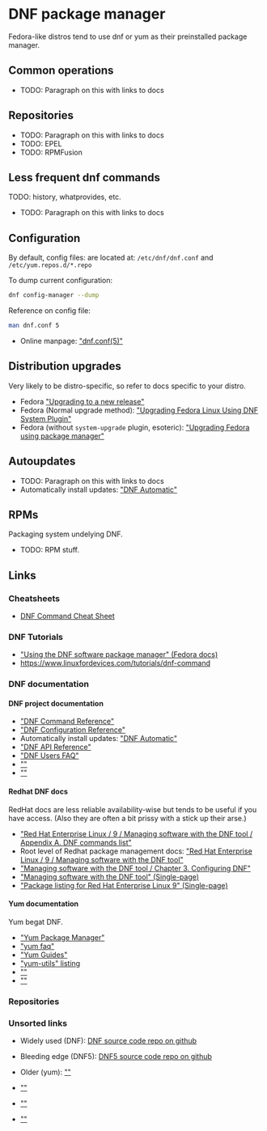 # DNF package manager
Fedora-like distros tend to use dnf or yum as their preinstalled package manager.


## Common operations
* TODO: Paragraph on this with links to docs


## Repositories
* TODO: Paragraph on this with links to docs
* TODO: EPEL
* TODO: RPMFusion


## Less frequent dnf commands
TODO: history, whatprovides, etc.
* TODO: Paragraph on this with links to docs


## Configuration
By default, config files: are located at:
`/etc/dnf/dnf.conf` and `/etc/yum.repos.d/*.repo`

To dump current configuration:
```bash
dnf config-manager --dump
```

Reference on config file:
```bash
man dnf.conf 5
```
* Online manpage: ["dnf.conf(5)"](https://www.man7.org/linux/man-pages/man5/dnf.conf.5.html)


## Distribution upgrades
Very likely to be distro-specific, so refer to docs specific to your distro.

* Fedora ["Upgrading to a new release"](https://docs.fedoraproject.org/en-US/quick-docs/upgrading-fedora-new-release/)
* Fedora (Normal upgrade method): ["Upgrading Fedora Linux Using DNF System Plugin"](https://docs.fedoraproject.org/en-US/quick-docs/upgrading-fedora-offline/)
* Fedora (without `system-upgrade` plugin, esoteric): ["Upgrading Fedora using package manager"](https://fedoraproject.org/wiki/Upgrading_Fedora_using_package_manager)


## Autoupdates
* TODO: Paragraph on this with links to docs
* Automatically install updates: ["DNF Automatic"](https://dnf.readthedocs.io/en/latest/automatic.html)


## RPMs
Packaging system undelying DNF.
* TODO: RPM stuff.


## Links

### Cheatsheets
* [DNF Command Cheat Sheet](https://homelab-alpha.nl/linux/fedora/dnf-cheat-sheet/)

### DNF Tutorials
* ["Using the DNF software package manager" (Fedora docs)](https://docs.fedoraproject.org/en-US/quick-docs/dnf/)
* https://www.linuxfordevices.com/tutorials/dnf-command


### DNF documentation
#### DNF project documentation
* ["DNF Command Reference"](https://dnf.readthedocs.io/en/latest/command_ref.html)
* ["DNF Configuration Reference"](https://dnf.readthedocs.io/en/latest/conf_ref.html)
* Automatically install updates: ["DNF Automatic"](https://dnf.readthedocs.io/en/latest/automatic.html)
* ["DNF API Reference"](https://dnf.readthedocs.io/en/latest/api.html)
* ["DNF Users FAQ"](https://dnf.readthedocs.io/en/latest/user_faq.html)
* [""]()
* [""]()


#### Redhat DNF docs
RedHat docs are less reliable availability-wise but tends to be useful if you have access.
(Also they are often a bit prissy with a stick up their arse.)

* ["Red Hat Enterprise Linux / 9 / Managing software with the DNF tool / Appendix A. DNF commands list"](https://docs.redhat.com/en/documentation/red_hat_enterprise_linux/9/html/managing_software_with_the_dnf_tool/assembly_yum-commands-list_managing-software-with-the-dnf-tool)
* Root level of Redhat package management docs: ["Red Hat Enterprise Linux / 9 / Managing software with the DNF tool"](https://docs.redhat.com/documentation/red_hat_enterprise_linux/9/html/managing_software_with_the_dnf_tool/index)
* ["Managing software with the DNF tool / Chapter 3. Configuring DNF"](https://docs.redhat.com/en/documentation/red_hat_enterprise_linux/9/html/managing_software_with_the_dnf_tool/assembly_configuring-yum_managing-software-with-the-dnf-tool)
* ["Managing software with the DNF tool" (Single-page)](https://docs.redhat.com/en/documentation/red_hat_enterprise_linux/9/html-single/managing_software_with_the_dnf_tool/index)
* ["Package listing for Red Hat Enterprise Linux 9" (Single-page)](https://docs.redhat.com/en/documentation/red_hat_enterprise_linux/9/html-single/package_manifest/index)


#### Yum documentation
Yum begat DNF.
* ["Yum Package Manager"](http://yum.baseurl.org/)
* ["yum faq"](http://yum.baseurl.org/wiki/Faq.html)
* ["Yum Guides"](http://yum.baseurl.org/wiki/Guides.html)
* ["yum-utils" listing](http://yum.baseurl.org/wiki/YumUtils.html)
* [""]()
* [""]()


### Repositories



### Unsorted links
* Widely used (DNF): [DNF source code repo on github](https://github.com/rpm-software-management/dnf)
* Bleeding edge (DNF5): [DNF5 source code repo on github](https://github.com/rpm-software-management/dnf5)
* Older (yum): [""]()
* [""]()


* [""]()
* [""]()
